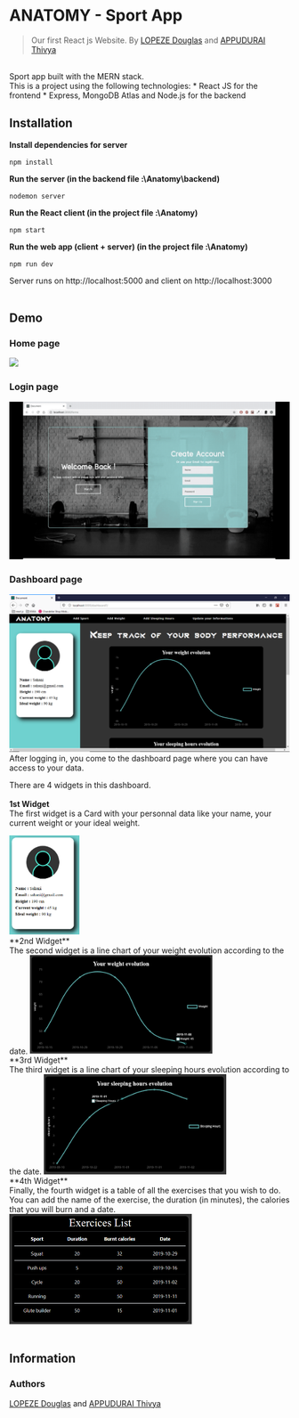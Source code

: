 # ANATOMY - Sport App
> Our first React js Website. By [LOPEZE Douglas](https://github.com/BluePianist) and [APPUDURAI Thivya](https://github.com/ThivyaApp)
<br>
Sport app built with the MERN stack.<br>
This is a project using the following technologies:
* React JS for the frontend
* Express, MongoDB Atlas and Node.js for the backend

## Installation

**Install dependencies for server**
```
npm install
```
**Run the server (in the backend file :\Anatomy\backend)**
```
nodemon server
```
**Run the React client (in the project file :\Anatomy)**
```
npm start
```
**Run the web app (client + server) (in the project file :\Anatomy)**
```
npm run dev
```
Server runs on http://localhost:5000 and client on http://localhost:3000
<br><br>
## Demo
### Home page
<img id="screenshot" src="/src/components/Pages/Sport/anatomy.gif">

### Login page
<img id="screenshot" src="/src/components/Pages/Sport/signup_signin.gif">

### Dashboard page
<img id="screenshot" src="/src/components/Pages/Sport/dashboard1.png">
After logging in, you come to the dashboard page where you can have access to your data.

There are 4 widgets in this dashboard. <br><br> 
**1st Widget** <br>
The first widget is a Card with your personnal data like your name, your current weight or your ideal weight.

<img id="screenshot" src="/src/components/Pages/Sport/card.png" height="25%" width="25%"> 
<br>
**2nd Widget** <br>
The second widget is a line chart of your weight evolution according to the date.

<img id="screenshot" src="/src/components/Pages/Sport/weight_evolution.png" height="65%" width="65%"> 
<br>
**3rd Widget** <br>
The third widget is a line chart of your sleeping hours evolution according to the date.

<img id="screenshot" src="/src/components/Pages/Sport/sleeping_hours.png" height="65%" width="65%"> 
<br>
**4th Widget** <br>
Finally, the fourth widget is a table of all the exercises that you wish to do.
You can add the name of the exercise, the duration (in minutes), the calories that you will burn and a date.

<img id="screenshot" src="/src/components/Pages/Sport/exercices_list.png" height="65%" width="65%"> 
<br><br>

## Information

### Authors

[LOPEZE Douglas](https://github.com/BluePianist) and [APPUDURAI Thivya](https://github.com/ThivyaApp)
